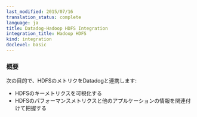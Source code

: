 ```yaml
---
last_modified: 2015/07/16
translation_status: complete
language: ja
title: Datadog-Hadoop HDFS Integration
integration_title: Hadoop HDFS
kind: integration
doclevel: basic
---
```


<!-- Capture HDFS metrics in Datadog to:

* Visualize key HDFS metrics
* Correlate HDFS performance with the rest of your applications -->

### 概要


次の目的で、HDFSのメトリクをDatadogと連携します:

* HDFSのキーメトリクスを可視化する
* HDFSのパフォーマンスメトリクスと他のアプルケーションの情報を関連付けて把握する
